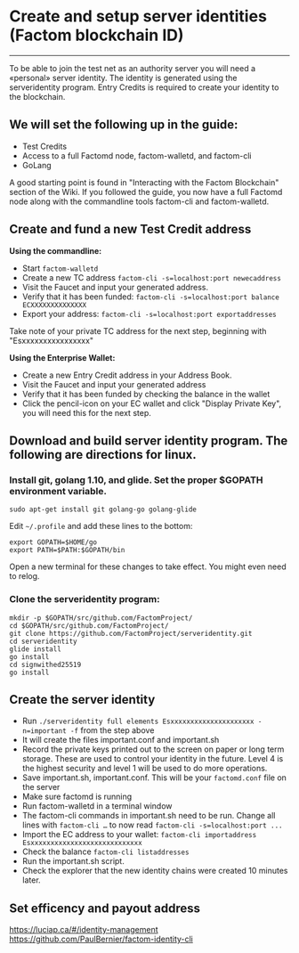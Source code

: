 # Create and setup server identities (Factom blockchain ID)
-------------------------------

To be able to join the test net as an authority server you will need a «personal» server identity. The identity is generated using the serveridentity program. Entry Credits is required to create your identity to the blockchain.

## We will set the following up in the guide: 
- Test Credits
- Access to a full Factomd node, factom-walletd, and factom-cli
- GoLang

A good starting point is found in "Interacting with the Factom Blockchain" section of the Wiki. If you followed the guide, you now have a full Factomd node along with the commandline tools factom-cli and factom-walletd.

## Create and fund a new Test Credit address

**Using the commandline:**

- Start `factom-walletd`
- Create a new TC address `factom-cli -s=localhost:port newecaddress`
- Visit the Faucet and input your generated address.
- Verify that it has been funded: `factom-cli -s=localhost:port balance ECXXXXXXXXXXXXXX`
- Export your address: `factom-cli -s=localhost:port exportaddresses`

Take note of your private TC address for the next step, beginning with "Esxxxxxxxxxxxxxxxx"

**Using the Enterprise Wallet:**

- Create a new Entry Credit address in your Address Book.
- Visit the Faucet and input your generated address
- Verify that it has been funded by checking the balance in the wallet
- Click the pencil-icon on your EC wallet and click "Display Private Key", you will need this for the next step.

## Download and build server identity program. The following are directions for linux.

### Install git, golang 1.10, and glide. Set the proper $GOPATH environment variable.

    sudo apt-get install git golang-go golang-glide
    
Edit `~/.profile` and add these lines to the bottom:

    export GOPATH=$HOME/go
    export PATH=$PATH:$GOPATH/bin
    
Open a new terminal for these changes to take effect. You might even need to relog.

### Clone the serveridentity program:

    mkdir -p $GOPATH/src/github.com/FactomProject/
    cd $GOPATH/src/github.com/FactomProject/
    git clone https://github.com/FactomProject/serveridentity.git
    cd serveridentity
    glide install
    go install
    cd signwithed25519
    go install

## Create the server identity

-  Run `./serveridentity full elements Esxxxxxxxxxxxxxxxxxxxxx -n=important -f` from the step above
- It will create the files important.conf and important.sh
- Record the private keys printed out to the screen on paper or long term storage.  These are used to control your identity in the future. Level 4 is the highest security and level 1 will be used to do more operations.
- Save important.sh, important.conf. This will be your `factomd.conf` file on the server
- Make sure factomd is running
- Run factom-walletd in a terminal window
- The factom-cli commands in important.sh need to be run. Change all lines with `factom-cli …` to now read `factom-cli -s=localhost:port ...`
- Import the EC address to your wallet: `factom-cli importaddress Esxxxxxxxxxxxxxxxxxxxxxxxxxxxx`
- Check the balance `factom-cli listaddresses`
- Run the important.sh script.
- Check the explorer that the new identity chains were created 10 minutes later.

## Set efficency and payout address

https://luciap.ca/#/identity-management
https://github.com/PaulBernier/factom-identity-cli
